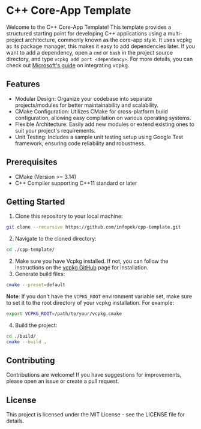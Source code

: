 # C++ Core-App Template
Welcome to the C++ Core-App Template! This template provides a structured starting point for developing C++ applications using a multi-project architecture, commonly known as the core-app style. It uses vcpkg as its package manager, this makes it easy to add dependencies later. If you want to add a dependency, open a `cmd` or `bash` in the project source directory, and type `vcpkg add port <dependency>`. For more details, you can check out [Microsoft's guide](https://learn.microsoft.com/en-us/vcpkg/get_started/get-started?pivots=shell-cmd) on integrating vcpkg.
## Features
- Modular Design: Organize your codebase into separate projects/modules for better maintainability and scalability.
- CMake Configuration: Utilizes CMake for cross-platform build configuration, allowing easy compilation on various operating systems.
- Flexible Architecture: Easily add new modules or extend existing ones to suit your project's requirements.
- Unit Testing: Includes a sample unit testing setup using Google Test framework, ensuring code reliability and robustness.
## Prerequisites
- CMake (Version >= 3.14)
- C++ Compiler supporting C++11 standard or later
## Getting Started
1. Clone this repository to your local machine:
```bash
git clone --recursive https://github.com/infopek/cpp-template.git
```
2. Navigate to the cloned directory:
```bash
cd ./cpp-template/
```
2. Make sure you have Vcpkg installed. If not, you can follow the instructions on the [vcpkg GitHub](https://github.com/microsoft/vcpkg) page for installation.
3. Generate build files:
```bash
cmake --preset=default
```
**Note**: If you don't have the `VCPKG_ROOT` environment variable set, make sure to set it to the root directory of your vcpkg installation. For example:
```bash
export VCPKG_ROOT=/path/to/your/vcpkg.cmake
```
4. Build the project:
```bash
cd ./build/
cmake --build .
```
## Contributing
Contributions are welcome! If you have suggestions for improvements, please open an issue or create a pull request.
## License
This project is licensed under the MIT License - see the LICENSE file for details.
